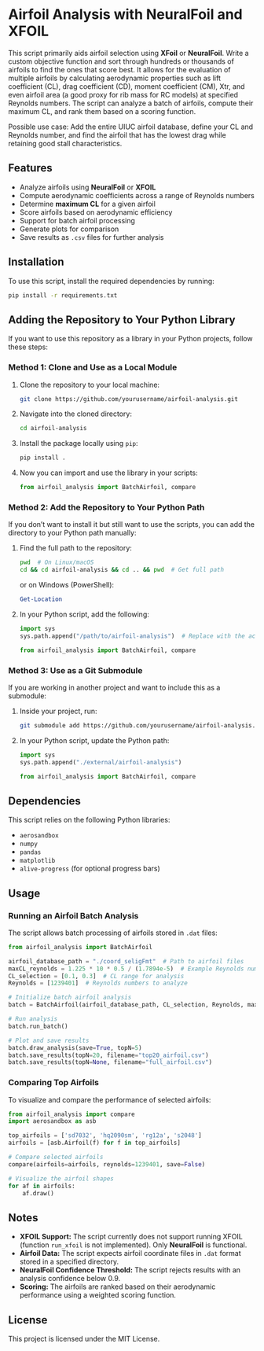 # Airfoil Analysis with NeuralFoil and XFOIL

This script primarily aids airfoil selection using **XFoil** or **NeuralFoil**. Write a custom objective function and sort through hundreds or thousands of airfoils to find the ones that score best. It allows for the evaluation of multiple airfoils by calculating aerodynamic properties such as lift coefficient (CL), drag coefficient (CD), moment coefficient (CM), Xtr, and even airfoil area (a good proxy for rib mass for RC models) at specified Reynolds numbers. The script can analyze a batch of airfoils, compute their maximum CL, and rank them based on a scoring function.

Possible use case: Add the entire UIUC airfoil database, define your CL and Reynolds number, and find the airfoil that has the lowest drag while retaining good stall characteristics. 

## Features

- Analyze airfoils using **NeuralFoil** or **XFOIL**
- Compute aerodynamic coefficients across a range of Reynolds numbers
- Determine **maximum CL** for a given airfoil
- Score airfoils based on aerodynamic efficiency
- Support for batch airfoil processing
- Generate plots for comparison
- Save results as `.csv` files for further analysis

## Installation

To use this script, install the required dependencies by running:

```sh
pip install -r requirements.txt
```

## Adding the Repository to Your Python Library

If you want to use this repository as a library in your Python projects, follow these steps:

### Method 1: Clone and Use as a Local Module

1. Clone the repository to your local machine:

   ```sh
   git clone https://github.com/yourusername/airfoil-analysis.git
   ```

2. Navigate into the cloned directory:

   ```sh
   cd airfoil-analysis
   ```

3. Install the package locally using `pip`:

   ```sh
   pip install .
   ```

4. Now you can import and use the library in your scripts:

   ```python
   from airfoil_analysis import BatchAirfoil, compare
   ```

### Method 2: Add the Repository to Your Python Path

If you don’t want to install it but still want to use the scripts, you can add the directory to your Python path manually:

1. Find the full path to the repository:

   ```sh
   pwd  # On Linux/macOS
   cd && cd airfoil-analysis && cd .. && pwd  # Get full path
   ```

   or on Windows (PowerShell):

   ```powershell
   Get-Location
   ```

2. In your Python script, add the following:

   ```python
   import sys
   sys.path.append("/path/to/airfoil-analysis")  # Replace with the actual path

   from airfoil_analysis import BatchAirfoil, compare
   ```

### Method 3: Use as a Git Submodule

If you are working in another project and want to include this as a submodule:

1. Inside your project, run:

   ```sh
   git submodule add https://github.com/yourusername/airfoil-analysis.git external/airfoil-analysis
   ```

2. In your Python script, update the Python path:

   ```python
   import sys
   sys.path.append("./external/airfoil-analysis")

   from airfoil_analysis import BatchAirfoil, compare
   ```


## Dependencies

This script relies on the following Python libraries:

- `aerosandbox`
- `numpy`
- `pandas`
- `matplotlib`
- `alive-progress` (for optional progress bars)

## Usage

### Running an Airfoil Batch Analysis

The script allows batch processing of airfoils stored in `.dat` files:

```python
from airfoil_analysis import BatchAirfoil

airfoil_database_path = "./coord_seligFmt"  # Path to airfoil files
maxCL_reynolds = 1.225 * 10 * 0.5 / (1.7894e-5)  # Example Reynolds number
CL_selection = [0.1, 0.3]  # CL range for analysis
Reynolds = [1239401]  # Reynolds numbers to analyze

# Initialize batch airfoil analysis
batch = BatchAirfoil(airfoil_database_path, CL_selection, Reynolds, maxCL_reynolds=maxCL_reynolds)

# Run analysis
batch.run_batch()

# Plot and save results
batch.draw_analysis(save=True, topN=5)
batch.save_results(topN=20, filename="top20_airfoil.csv")
batch.save_results(topN=None, filename="full_airfoil.csv")
```

### Comparing Top Airfoils

To visualize and compare the performance of selected airfoils:

```python
from airfoil_analysis import compare
import aerosandbox as asb

top_airfoils = ['sd7032', 'hq2090sm', 'rg12a', 's2048']
airfoils = [asb.Airfoil(f) for f in top_airfoils]

# Compare selected airfoils
compare(airfoils=airfoils, reynolds=1239401, save=False)

# Visualize the airfoil shapes
for af in airfoils:
    af.draw()
```

## Notes

- **XFOIL Support:** The script currently does not support running XFOIL (function `run_xfoil` is not implemented). Only **NeuralFoil** is functional.
- **Airfoil Data:** The script expects airfoil coordinate files in `.dat` format stored in a specified directory.
- **NeuralFoil Confidence Threshold:** The script rejects results with an analysis confidence below 0.9.
- **Scoring:** The airfoils are ranked based on their aerodynamic performance using a weighted scoring function.

## License

This project is licensed under the MIT License.
